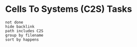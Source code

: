 # Cells To Systems (C2S) Tasks
```tasks
not done
hide backlink
path includes C2S
group by filename
sort by happens
```
